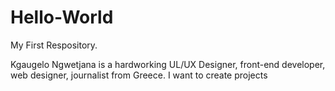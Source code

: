 # Hello-World
My First Respository. 

Kgaugelo Ngwetjana is a hardworking UL/UX Designer, front-end developer, web designer, journalist from Greece. I want to create projects
